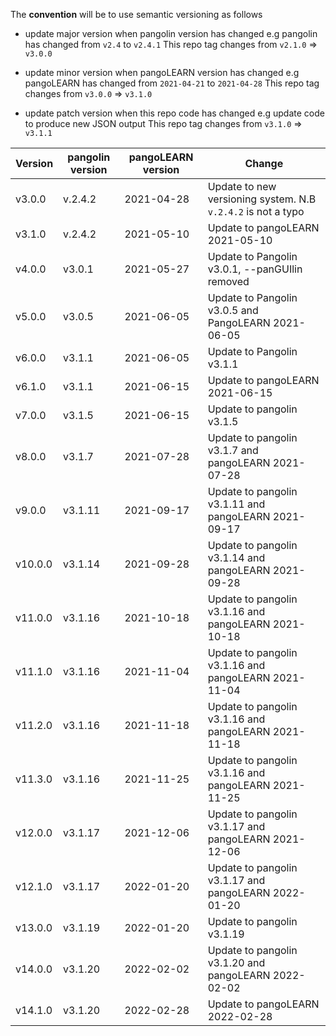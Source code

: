 The **convention** will be to use semantic versioning as follows
* update major version when pangolin version has changed
    e.g pangolin has changed from `v2.4` to `v2.4.1`
    This repo tag changes from `v2.1.0` => `v3.0.0`

* update minor version when pangoLEARN version has changed
    e.g pangoLEARN has changed from  `2021-04-21` to  `2021-04-28`
    This repo tag changes from `v3.0.0` => `v3.1.0`

* update patch version when this repo code has changed 
    e.g update code to produce new JSON output
    This repo tag changes from `v3.1.0` => `v3.1.1`

| Version      | pangolin version | pangoLEARN version | Change                                                       |
| ------------ | ---------------- | ------------------ | ------------------------------------------------------------ |
| v3.0.0       | v.2.4.2          | 2021-04-28         | Update to new versioning system. N.B `v.2.4.2` is not a typo |
| v3.1.0       | v.2.4.2          | 2021-05-10         | Update to pangoLEARN 2021-05-10                              |
| v4.0.0       | v3.0.1           | 2021-05-27         | Update to Pangolin v3.0.1, --panGUIlin removed               |
| v5.0.0       | v3.0.5           | 2021-06-05         | Update to Pangolin v3.0.5 and PangoLEARN 2021-06-05          |
| v6.0.0       | v3.1.1           | 2021-06-05         | Update to Pangolin v3.1.1                                    |
| v6.1.0       | v3.1.1           | 2021-06-15         | Update to pangoLEARN 2021-06-15                              |
| v7.0.0       | v3.1.5           | 2021-06-15         | Update to pangolin v3.1.5                                    |
| v8.0.0       | v3.1.7           | 2021-07-28         | Update to pangolin v3.1.7 and pangoLEARN 2021-07-28          |
| v9.0.0       | v3.1.11          | 2021-09-17         | Update to pangolin v3.1.11 and pangoLEARN 2021-09-17         |
| v10.0.0      | v3.1.14          | 2021-09-28         | Update to pangolin v3.1.14 and pangoLEARN 2021-09-28         |
| v11.0.0      | v3.1.16          | 2021-10-18         | Update to pangolin v3.1.16 and pangoLEARN 2021-10-18         |
| v11.1.0      | v3.1.16          | 2021-11-04         | Update to pangolin v3.1.16 and pangoLEARN 2021-11-04         |
| v11.2.0      | v3.1.16          | 2021-11-18         | Update to pangolin v3.1.16 and pangoLEARN 2021-11-18         |
| v11.3.0      | v3.1.16          | 2021-11-25         | Update to pangolin v3.1.16 and pangoLEARN 2021-11-25         |
| v12.0.0      | v3.1.17          | 2021-12-06         | Update to pangolin v3.1.17 and pangoLEARN 2021-12-06         |
| v12.1.0      | v3.1.17          | 2022-01-20         | Update to pangolin v3.1.17 and pangoLEARN 2022-01-20         |
| v13.0.0      | v3.1.19          | 2022-01-20         | Update to pangolin v3.1.19                                   |
| v14.0.0      | v3.1.20          | 2022-02-02         | Update to pangolin v3.1.20 and pangoLEARN 2022-02-02         |
| v14.1.0      | v3.1.20          | 2022-02-28         | Update to pangoLEARN 2022-02-28                              |
